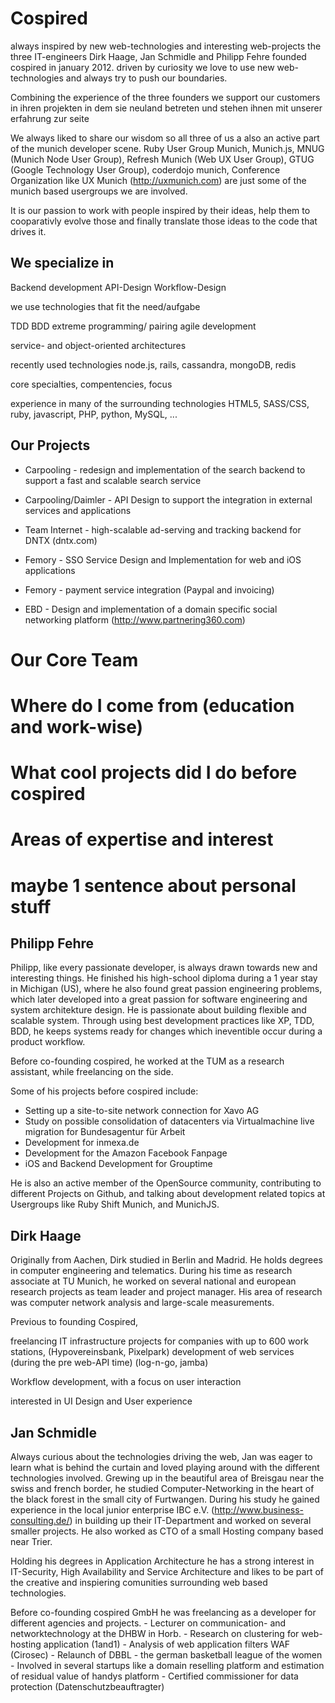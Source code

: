 Cospired
========

always inspired by new web-technologies and interesting web-projects the three IT-engineers Dirk Haage, Jan Schmidle and Philipp Fehre
founded cospired in january 2012. driven by curiosity we love to use new web-technologies and always try to push our boundaries.

Combining the experience of the three founders we support our customers in
ihren projekten in dem sie neuland betreten und stehen ihnen mit unserer erfahrung zur seite

We always liked to share our wisdom so all three of us a also an active part of the munich developer scene. Ruby User Group Munich, Munich.js, MNUG (Munich Node User Group), Refresh Munich (Web UX User Group), GTUG (Google Technology User Group), coderdojo munich, Conference Organization like UX Munich (http://uxmunich.com) are just some of the munich based usergroups we are involved.

It is our passion to work with people inspired by their ideas, help them to cooparativly evolve those and finally translate those ideas to the code that drives it.

We specialize in
----------------

Backend development API-Design Workflow-Design

we use technologies that fit the need/aufgabe

TDD
BDD
extreme programming/ pairing
agile development

service- and object-oriented architectures

recently used technologies node.js, rails, cassandra, mongoDB, redis


core specialties, compentencies, focus

experience in many of the surrounding technologies HTML5, SASS/CSS, ruby, javascript, PHP, python, MySQL, ...

Our Projects
------------

- Carpooling - redesign and implementation of the search backend to support a fast and scalable search service

- Carpooling/Daimler - API Design to support the integration in external services and applications

- Team Internet - high-scalable ad-serving and tracking backend for DNTX (dntx.com)

- Femory - SSO Service Design and Implementation for web and iOS applications

- Femory - payment service integration (Paypal and invoicing)

- EBD - Design and implementation of a domain specific social networking platform (http://www.partnering360.com)


Our Core Team
=============

# Where do I come from (education and work-wise)
# What cool projects did I do before cospired
# Areas of expertise and interest

# maybe 1 sentence about personal stuff

Philipp Fehre
-------------
Philipp, like every passionate developer, is always drawn towards new and interesting things. He finished his high-school diploma during a 1 year stay in Michigan (US), where he also found great passion engineering problems, which later developed into a great passion for software engineering and system architekture design. He is passionate about building flexible and scalable system. Through using best development practices like XP, TDD, BDD, he keeps systems ready for changes which ineventible occur during a product workflow.

Before co-founding cospired, he worked at the TUM as a research assistant, while freelancing on the side.

Some of his projects before cospired include:
  - Setting up a site-to-site network connection for Xavo AG
  - Study on possible consolidation of datacenters via Virtualmachine live migration for Bundesagentur für Arbeit
  - Development for inmexa.de
  - Development for the Amazon Facebook Fanpage
  - iOS and Backend Development for Grouptime

He is also an active member of the OpenSource community, contributing to different Projects on Github, and talking about development related topics at Usergroups like
Ruby Shift Munich, and MunichJS.

Dirk Haage
----------

Originally from Aachen, Dirk studied in Berlin and Madrid. He holds degrees in computer engineering and telematics. During his time as research associate at TU Munich, he worked on several national and european research projects as team leader and project manager. His area of research was computer network analysis and large-scale measurements.

Previous to founding Cospired,

  freelancing IT infrastructure projects for companies with up to 600 work stations, (Hypovereinsbank, Pixelpark)
  development of web services (during the pre web-API time) (log-n-go, jamba)

Workflow development, with a focus on user interaction

interested in UI Design and User experience

Jan Schmidle
------------
Always curious about the technologies driving the web, Jan was eager to learn what is behind the curtain and loved playing around with the different technologies involved. Grewing up in the beautiful area of Breisgau near the swiss and french border, he studied Computer-Networking in the heart of the black forest in the small city of Furtwangen. During his study he gained experience in the local junior enterprise IBC e.V. (http://www.business-consulting.de/) in building up their IT-Department and worked on several smaller projects. He also worked as CTO of a small Hosting company based near Trier. 

Holding his degrees in Application Architecture he has a strong interest in IT-Security, High Availability and Service Architecture and likes to be part of the creative and inspiering comunities surrounding web based technologies.

Before co-founding cospired GmbH he was freelancing as a developer for different agencies and projects.
    - Lecturer on communication- and networktechnology at the DHBW in Horb.
    - Research on clustering for web-hosting application (1and1)
    - Analysis of web application filters WAF (Cirosec)
    - Relaunch of DBBL - the german basketball league of the women
    - Involved in several startups like a domain reselling platform and estimation of residual value of handys platform
    - Certified commissioner for data protection (Datenschutzbeauftragter)
